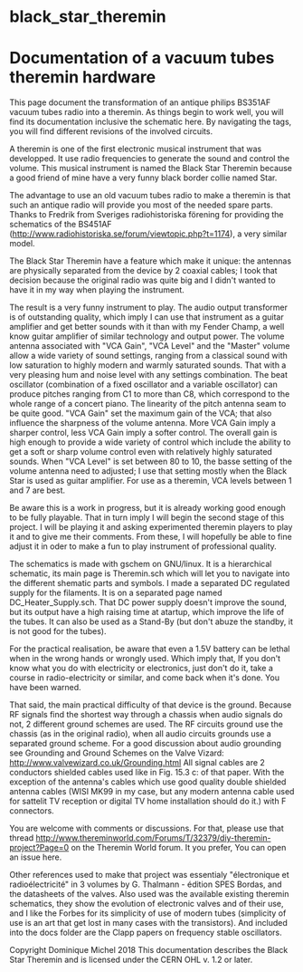 # black_star_theremin
Documentation of a vacuum tubes theremin hardware
=================================================

This page document the transformation of an antique philips BS351AF vacuum tubes radio into a theremin. As things begin to work well, you will find its documentation inclusive the schematic here. By navigating the tags, you will find different revisions of the involved circuits.

A theremin is one of the first electronic musical instrument that was developped. It use radio frequencies to generate the sound and control the volume. This musical instrument is named the Black Star Theremin because a good friend of mine have a very funny black border collie named Star.

The advantage to use an old vacuum tubes radio to make a theremin is that such an antique radio will provide you most of the needed spare parts. Thanks to Fredrik from Sveriges radiohistoriska förening for providing the schematics of the BS451AF (http://www.radiohistoriska.se/forum/viewtopic.php?t=1174), a very similar model.

The Black Star Theremin have a feature which make it unique: the antennas are physically separated from the device by 2 coaxial cables; I took that decision because the original radio was quite big and I didn't wanted to have it in my way when playing the instrument.

The result is a very funny instrument to play. The audio output transformer is of outstanding quality, which imply I can use that instrument as a guitar amplifier and get better sounds with it than with my Fender Champ, a well know guitar amplifier of similar technology and output power. The volume antenna associated with "VCA Gain", "VCA Level" and the "Master" volume allow a wide variety of sound settings, ranging from a classical sound with low saturation to highly modern and warmly saturated sounds. That with a very pleasing hum and noise level with any settings combination. 
The beat oscillator (combination of a fixed oscillator and a variable oscillator) can produce pitches ranging from C1 to more than C8, which correspond to the whole range of a concert piano. The linearity of the pitch antenna seam to be quite good.
"VCA Gain" set the maximum gain of the VCA; that also influence the sharpness of the volume antenna. More VCA Gain imply a sharper control, less VCA Gain imply a softer control. The overall gain is high enough to provide a wide variety of control which include the ability to get a soft or sharp volume control even with relatively highly saturated sounds.
When "VCA Level" is set between 80 to 10, the basse setting of the volume antenna need to adjusted; I use that setting mostly when the Black Star is used as guitar amplifier. For use as a theremin, VCA levels between 1 and 7 are best.

Be aware this is a work in progress, but it is already working good enough to be fully playable. That in turn imply I will begin the second stage of this project. I will be playing it and asking experimented theremin players to play it and to give me their comments. From these, I will hopefully be able to fine adjust it in oder to make a fun to play instrument of professional quality.

The schematics is made with gschem on GNU/linux. It is a hierarchical schematic, its main page is Theremin.sch which will let you to navigate into the different shematic parts and symbols. I made a separated DC regulated supply for the filaments. It is on a separated page named DC_Heater_Supply.sch. That DC power supply doesn't improve the sound, but its output have a high raising time at atartup, which improve the life of the tubes. It can also be used as a Stand-By (but don't abuze the standby, it is not good for the tubes).

For the practical realisation, be aware that even a 1.5V battery can be lethal when in the wrong hands or wrongly used. Which imply that, If you don't know what you do with electricity or electronics, just don't do it, take a course in radio-electricity or similar, and come back when it's done. You have been warned.

That said, the main practical difficulty of that device is the ground. Because RF signals find the shortest way through a chassis when audio signals do not, 2 different ground schemes are used. The RF circuits ground use the chassis (as in the original radio), when all audio circuits grounds use a separated ground scheme. For a good discussion about audio grounding see Grounding and Ground Schemes on the Valve Vizard: http://www.valvewizard.co.uk/Grounding.html
All signal cables are 2 conductors shielded cables used like in Fig. 15.3 c: of that paper. 
With the exception of the antenna's cables which use good quality double shielded antenna cables (WISI MK99 in my case, but any modern antenna cable used for sattelit TV reception or digital TV home installation should do it.) with F connectors.

You are welcome with comments or discussions. For that, please use that thread http://www.thereminworld.com/Forums/T/32379/diy-theremin-project?Page=0 on the Theremin World forum. It you prefer, You can open an issue here.

Other references used to make that project was essentialy "électronique et radioélectricité" in 3 volumes by G. Thalmann - édition SPES Bordas, and the datasheets of the valves. Also used was the available existing theremin schematics, they show the evolution of electronic valves and of their use, and I like the Forbes for its simplicity of use of modern tubes (simplicity of use is an art that get lost in many cases with the transistors). And included into the docs folder are the Clapp papers on frequency stable oscillators.

Copyright Dominique Michel 2018
This documentation describes the Black Star Theremin and is licensed under the CERN OHL v. 1.2 or later.
